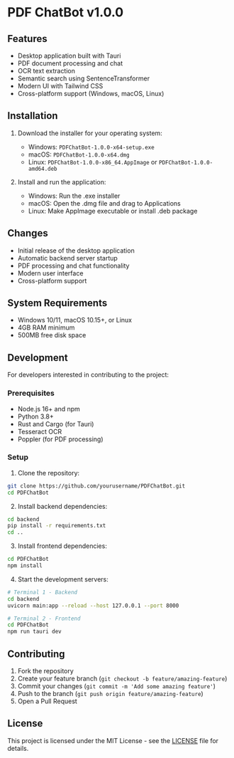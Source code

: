 # PDF ChatBot v1.0.0

## Features
- Desktop application built with Tauri
- PDF document processing and chat
- OCR text extraction
- Semantic search using SentenceTransformer
- Modern UI with Tailwind CSS
- Cross-platform support (Windows, macOS, Linux)

## Installation
1. Download the installer for your operating system:
   - Windows: `PDFChatBot-1.0.0-x64-setup.exe`
   - macOS: `PDFChatBot-1.0.0-x64.dmg`
   - Linux: `PDFChatBot-1.0.0-x86_64.AppImage` or `PDFChatBot-1.0.0-amd64.deb`

2. Install and run the application:
   - Windows: Run the .exe installer
   - macOS: Open the .dmg file and drag to Applications
   - Linux: Make AppImage executable or install .deb package

## Changes
- Initial release of the desktop application
- Automatic backend server startup
- PDF processing and chat functionality
- Modern user interface
- Cross-platform support

## System Requirements
- Windows 10/11, macOS 10.15+, or Linux
- 4GB RAM minimum
- 500MB free disk space

## Development

For developers interested in contributing to the project:

### Prerequisites

- Node.js 16+ and npm
- Python 3.8+
- Rust and Cargo (for Tauri)
- Tesseract OCR
- Poppler (for PDF processing)

### Setup

1. Clone the repository:
```bash
git clone https://github.com/yourusername/PDFChatBot.git
cd PDFChatBot
```

2. Install backend dependencies:
```bash
cd backend
pip install -r requirements.txt
cd ..
```

3. Install frontend dependencies:
```bash
cd PDFChatBot
npm install
```

4. Start the development servers:
```bash
# Terminal 1 - Backend
cd backend
uvicorn main:app --reload --host 127.0.0.1 --port 8000

# Terminal 2 - Frontend
cd PDFChatBot
npm run tauri dev
```

## Contributing

1. Fork the repository
2. Create your feature branch (`git checkout -b feature/amazing-feature`)
3. Commit your changes (`git commit -m 'Add some amazing feature'`)
4. Push to the branch (`git push origin feature/amazing-feature`)
5. Open a Pull Request

## License

This project is licensed under the MIT License - see the [LICENSE](LICENSE) file for details.
